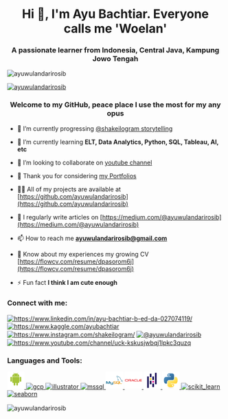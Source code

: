 <h1 align="center">Hi 👋, I'm Ayu Bachtiar. Everyone calls me 'Woelan'</h1>
<h3 align="center">A passionate learner from Indonesia, Central Java, Kampung Jowo Tengah</h3>

<p align="left"> <img src="https://komarev.com/ghpvc/?username=ayuwulandarirosib&label=Profile%20views&color=0e75b6&style=flat" alt="ayuwulandarirosib" /> </p>

<p align="left"> <a href="https://github.com/ryo-ma/github-profile-trophy"><img src="https://github-profile-trophy.vercel.app/?username=ayuwulandarirosib" alt="ayuwulandarirosib" /></a> </p>

<h3 align="center">Welcome to my GitHub, peace place I use the most for my any opus</h3>

- 🔭 I’m currently progressing [@shakeilogram storytelling](https://www.instagram.com/shakeilogram/)

- 🌱 I’m currently learning **ELT, Data Analytics, Python, SQL, Tableau, AI, etc**

- 👯 I’m looking to collaborate on [youtube channel](https://www.youtube.com/channel/UCK-KsKusjWBqJ1LpkC3quzQ)

- 🤝 Thank you for considering [my Portfolios](https://github.com/ayuwulandarirosib)

- 👨‍💻 All of my projects are available at [https://github.com/ayuwulandarirosib](https://github.com/ayuwulandarirosib)

- 📝 I regularly write articles on [https://medium.com/@ayuwulandarirosib](https://medium.com/@ayuwulandarirosib)

- 📫 How to reach me **ayuwulandarirosib@gmail.com**

- 📄 Know about my experiences my growing CV [https://flowcv.com/resume/dpasorom6j](https://flowcv.com/resume/dpasorom6j)

- ⚡ Fun fact **I think I am cute enough**

<h3 align="left">Connect with me:</h3>
<p align="left">
<a href="https://linkedin.com/in/https://www.linkedin.com/in/ayu-bachtiar-b-ed-da-027074119/" target="blank"><img align="center" src="https://raw.githubusercontent.com/rahuldkjain/github-profile-readme-generator/master/src/images/icons/Social/linked-in-alt.svg" alt="https://www.linkedin.com/in/ayu-bachtiar-b-ed-da-027074119/" height="30" width="40" /></a>
<a href="https://kaggle.com/https://www.kaggle.com/ayubachtiar" target="blank"><img align="center" src="https://raw.githubusercontent.com/rahuldkjain/github-profile-readme-generator/master/src/images/icons/Social/kaggle.svg" alt="https://www.kaggle.com/ayubachtiar" height="30" width="40" /></a>
<a href="https://instagram.com/https://www.instagram.com/shakeilogram/" target="blank"><img align="center" src="https://raw.githubusercontent.com/rahuldkjain/github-profile-readme-generator/master/src/images/icons/Social/instagram.svg" alt="https://www.instagram.com/shakeilogram/" height="30" width="40" /></a>
<a href="https://medium.com/@ayuwulandarirosib" target="blank"><img align="center" src="https://raw.githubusercontent.com/rahuldkjain/github-profile-readme-generator/master/src/images/icons/Social/medium.svg" alt="@ayuwulandarirosib" height="30" width="40" /></a>
<a href="https://www.youtube.com/c/https://www.youtube.com/channel/uck-kskusjwbqj1lpkc3quzq" target="blank"><img align="center" src="https://raw.githubusercontent.com/rahuldkjain/github-profile-readme-generator/master/src/images/icons/Social/youtube.svg" alt="https://www.youtube.com/channel/uck-kskusjwbqj1lpkc3quzq" height="30" width="40" /></a>
</p>

<h3 align="left">Languages and Tools:</h3>
<p align="left"> <a href="https://developer.android.com" target="_blank" rel="noreferrer"> <img src="https://raw.githubusercontent.com/devicons/devicon/master/icons/android/android-original-wordmark.svg" alt="android" width="40" height="40"/> </a> <a href="https://cloud.google.com" target="_blank" rel="noreferrer"> <img src="https://www.vectorlogo.zone/logos/google_cloud/google_cloud-icon.svg" alt="gcp" width="40" height="40"/> </a> <a href="https://www.adobe.com/in/products/illustrator.html" target="_blank" rel="noreferrer"> <img src="https://www.vectorlogo.zone/logos/adobe_illustrator/adobe_illustrator-icon.svg" alt="illustrator" width="40" height="40"/> </a> <a href="https://www.microsoft.com/en-us/sql-server" target="_blank" rel="noreferrer"> <img src="https://www.svgrepo.com/show/303229/microsoft-sql-server-logo.svg" alt="mssql" width="40" height="40"/> </a> <a href="https://www.mysql.com/" target="_blank" rel="noreferrer"> <img src="https://raw.githubusercontent.com/devicons/devicon/master/icons/mysql/mysql-original-wordmark.svg" alt="mysql" width="40" height="40"/> </a> <a href="https://www.oracle.com/" target="_blank" rel="noreferrer"> <img src="https://raw.githubusercontent.com/devicons/devicon/master/icons/oracle/oracle-original.svg" alt="oracle" width="40" height="40"/> </a> <a href="https://pandas.pydata.org/" target="_blank" rel="noreferrer"> <img src="https://raw.githubusercontent.com/devicons/devicon/2ae2a900d2f041da66e950e4d48052658d850630/icons/pandas/pandas-original.svg" alt="pandas" width="40" height="40"/> </a> <a href="https://www.python.org" target="_blank" rel="noreferrer"> <img src="https://raw.githubusercontent.com/devicons/devicon/master/icons/python/python-original.svg" alt="python" width="40" height="40"/> </a> <a href="https://scikit-learn.org/" target="_blank" rel="noreferrer"> <img src="https://upload.wikimedia.org/wikipedia/commons/0/05/Scikit_learn_logo_small.svg" alt="scikit_learn" width="40" height="40"/> </a> <a href="https://seaborn.pydata.org/" target="_blank" rel="noreferrer"> <img src="https://seaborn.pydata.org/_images/logo-mark-lightbg.svg" alt="seaborn" width="40" height="40"/> </a> </p>

<p><img align="center" src="https://github-readme-stats.vercel.app/api/top-langs?username=ayuwulandarirosib&show_icons=true&locale=en&layout=compact" alt="ayuwulandarirosib" /></p>

<!---
> This is a ✨ special ✨ repository because its `README.md` (this file) appears on this bio GitHub profile.
--->


